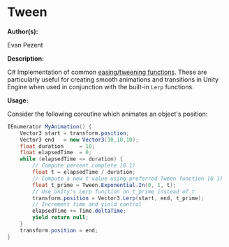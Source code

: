 # Tween

**Author(s):**

Evan Pezent

**Description:**

C# Implementation of common [easing/tweening functions](https://easings.net/). These are particularly useful for creating smooth animations and transitions in Unity Engine when used in conjunction with the built-in `Lerp` functions.

**Usage:**

Consider the following coroutine which animates an object's position:

```csharp
IEnumerator MyAnimation() {
    Vector3 start = transform.position;
    Vector3 end   = new Vector3(10,10,10);
    float duration     = 10;
    float elapsedTime  = 0;
    while (elapsedTime <= duration) {
        // Compute percent complete [0 1)
        float t = elapsedTime / duration;
        // Compute a new t value using preferred Tween function [0 1)
        float t_prime = Tween.Exponential.In(0, 1, t);
        // Use Unity's Lerp function on t_prime instead of t
        transform.position = Vector3.Lerp(start, end, t_prime);
        // Increment time and yield control
        elapsedTime += Time.deltaTime;
        yield return null;
    }
    transform.position = end;
}
```

